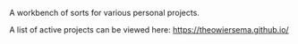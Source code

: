 A workbench of sorts for various personal projects.

A list of active projects can be viewed here: https://theowiersema.github.io/
